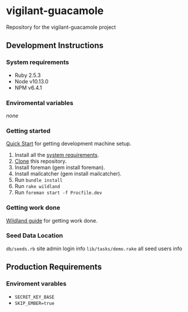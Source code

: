 # vigilant-guacamole
Repository for the vigilant-guacamole project

## Development Instructions
### System requirements
- Ruby 2.5.3
- Node v10.13.0
- NPM v6.4.1

### Enviromental variables
*none*

### Getting started
[Quick Start](https://github.com/wildland/guides#setting-up-your-development-enviroment) for getting development machine setup.

1. Install all the [system requirements](/#system-requirements).
1. [Clone](https://help.github.com/articles/fetching-a-remote/#clone) this repository.
1. Install foreman (gem install foreman).
1. Install mailcatcher (gem install mailcatcher).
1. Run `bundle install`
1. Run `rake wildland`
1. Run `foreman start -f Procfile.dev`

### Getting work done
[Wildland guide](https://github.com/wildland/) for getting work done.

### Seed Data Location
`db/seeds.rb` site admin login info
`lib/tasks/demo.rake` all seed users info

## Production Requirements
### Enviroment varables
- `SECRET_KEY_BASE`
- `SKIP_EMBER=true`
